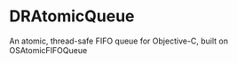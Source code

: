 DRAtomicQueue
=============

An atomic, thread-safe FIFO queue for Objective-C, built on OSAtomicFIFOQueue